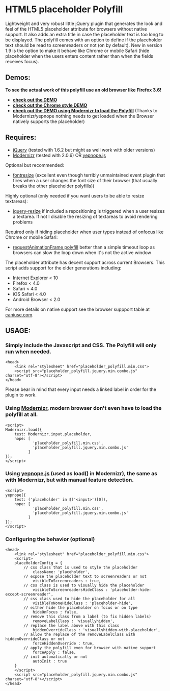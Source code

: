 HTML5 placeholder Polyfill
==========================

Lightweight and very robust little jQuery plugin that generates the look and feel of the HTML5 placeholder attribute for browsers without native support. It also adds an extra title in case the placeholder text is too long to be displayed. 
The polyfill comes with an option to define if the placeholder text should be read to screenreaders or not (on by default). New in version 1.9 is the option to make it behave like Chrome or mobile Safari (hide placeholder when the users enters content rather than when the fields receives focus).

Demos:
------
__To see the actual work of this polyfill use an old browser like Firefox 3.6!__

* __[check out the DEMO](http://blog.ginader.de/dev/jquery/HTML5-placeholder-polyfill/docs/)__
* __[check out the Chrome style DEMO](http://blog.ginader.de/dev/jquery/HTML5-placeholder-polyfill/docs/index-chromeish.html)__
* __[check out the DEMO using Modernizr to load the Polyfill](http://blog.ginader.de/dev/jquery/HTML5-placeholder-polyfill/docs/index-modernizr.html)__ (Thanks to Modernizr/yepnope nothing needs to get loaded when the Browser natively supports the placeholder)


Requires:
---------

* [jQuery](http://jquery.com/) (tested with 1.6.2 but might as well work with older versions)
* [Modernizr](http://www.modernizr.com/) (tested with 2.0.6) OR [yepnope.js](http://yepnopejs.com/)

Optional but recommended:

* [fontresize](https://github.com/johnantoni/jquery.onfontresize) (excellent even though terribly unmaintained event plugin that fires when a user changes the font size of their browser (that usually breaks the other placeholder polyfills))

Highly optional (only needed if you want users to be able to resize textareas):

* [jquery-resize](https://github.com/cowboy/jquery-resize) if included a repositioning is triggered when a user resizes a textarea. If not I disable the resizing of textareas to avoid rendering problems

Required only if hiding placeholder when user types instead of onfocus like Chrome or mobile Safari:

* [requestAnimationFrame polyfill](https://gist.github.com/1579671) better than a simple timeout loop as browsers can slow the loop down when it's not the active window

The placeholder attribute has decent support across current Browsers. This script adds support for the older generations including:

* Internet Explorer < 10
* Firefox < 4.0
* Safari < 4.0
* iOS Safari < 4.0
* Android Browser < 2.0

For more details on native support see the browser suppport table at [caniuse.com](http://caniuse.com/#search=placeholder).

USAGE:
------

### Simply include the Javascript and CSS. The Polyfill will only run when needed.

	<head>
		<link rel="stylesheet" href="placeholder_polyfill.min.css">
		<script src="placeholder_polyfill.jquery.min.combo.js" charset="utf-8"></script>
	</head>

Please bear in mind that every input needs a linked label in order for the plugin to work.

### Using [Modernizr](http://www.modernizr.com/), modern browser don't even have to load the polyfill at all.

	<script>
	Modernizr.load({
	    test: Modernizr.input.placeholder,
	    nope: [
				'placeholder_polyfill.min.css',
				'placeholder_polyfill.jquery.min.combo.js'
	          ]
	});
	</script>

### Using [yepnope.js](http://yepnopejs.com/) (used as load() in Modernizr), the same as with Modernizr, but with manual feature detection.

	<script>
	yepnope({
	    test: ('placeholder' in $('<input>')[0]),
	    nope: [
                'placeholder_polyfill.min.css',
                'placeholder_polyfill.jquery.min.combo.js'
	          ]
	});
	</script>

### Configuring the behavior (optional)

	<head>
		<link rel="stylesheet" href="placeholder_polyfill.min.css">
		<script>
    	placeHolderConfig = {
    		// css class that is used to style the placeholder
            	className: 'placeholder', 
            // expose the placeholder text to screenreaders or not
	            visibleToScreenreaders : true,
	        // css class is used to visually hide the placeholder
		        visibleToScreenreadersHideClass : 'placeholder-hide-except-screenreader', 
		    // css class used to hide the placeholder for all
	            visibleToNoneHideClass : 'placeholder-hide',
            // either hide the placeholder on focus or on type
	            hideOnFocus : false, 
            // remove this class from a label (to fix hidden labels)
	            removeLabelClass : 'visuallyhidden', 
	        // replace the label above with this class
	            hiddenOverrideClass : 'visuallyhidden-with-placeholder', 
            // allow the replace of the removeLabelClass with hiddenOverrideClass or not
	            forceHiddenOverride : true, 
            // apply the polyfill even for browser with native support
	            forceApply : false, 
            // init automatically or not
            	autoInit : true 
    	}
    	</script> 
		<script src="placeholder_polyfill.jquery.min.combo.js" charset="utf-8"></script>
	</head>	